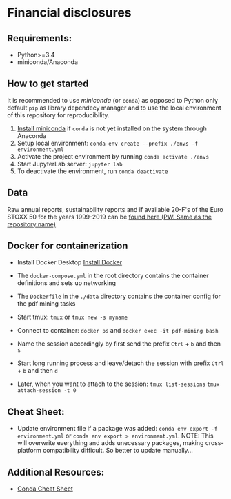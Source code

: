 # Financial disclosures

## Requirements:

- Python>=3.4
- miniconda/Anaconda

## How to get started

It is recommended to use _miniconda_ (or `conda`) as opposed to Python only default `pip` as library dependecy manager and to use the local environment of this repository for reproducibility.

1. [Install miniconda](https://conda.io/projects/conda/en/latest/user-guide/install/index.html) if `conda` is not yet installed on the system through Anaconda
2. Setup local environment: `conda env create --prefix ./envs -f environment.yml`
3. Activate the project environment by running `conda activate ./envs`
4. Start JupyterLab server: `jupyter lab`
5. To deactivate the environment, run `conda deactivate`

## Data

Raw annual reports, sustainability reports and if available 20-F's of the Euro STOXX 50 for the years 1999-2019 can be [found here (PW: Same as the repository name)](https://cloud.dafrie.dev/index.php/s/QnRH9z9SRJi3rqK)

## Docker for containerization

- Install Docker Desktop [Install Docker](https://www.docker.com/get-started)
- The `docker-compose.yml` in the root directory contains the container definitions and sets up networking
- The `Dockerfile` in the `./data` directory contains the container config for the pdf mining tasks
- Start tmux:
  `tmux` or `tmux new -s myname`
- Connect to container: `docker ps` and `docker exec -it pdf-mining bash`
- Name the session accordingly by first send the prefix `Ctrl` + `b` and then `$`
- Start long running process and leave/detach the session with prefix `Ctrl` + `b` and then `d`

- Later, when you want to attach to the session:
  `tmux list-sessions`
  `tmux attach-session -t 0`

## Cheat Sheet:

- Update environment file if a package was added: `conda env export -f environment.yml` or `conda env export > environment.yml`. NOTE: This will overwrite everything and adds unecessary packages, making cross-platform compatibility difficult. So better to update manually...

## Additional Resources:

- [Conda Cheat Sheet](https://docs.conda.io/projects/conda/en/latest/_downloads/843d9e0198f2a193a3484886fa28163c/conda-cheatsheet.pdf)

